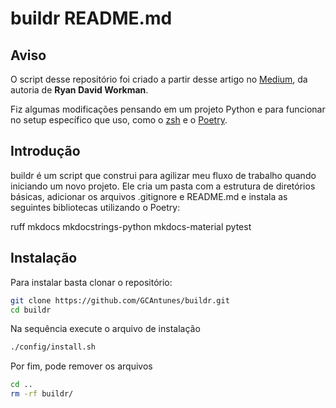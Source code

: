 # buildr README.md

## Aviso

O script desse repositório foi criado a partir desse artigo no [Medium](https://medium.com/@rdavid1099/create-a-simple-cli-with-shell-script-1-of-2-e9b22c7f1eaa), da autoria de **Ryan David Workman**.

Fiz algumas modificações pensando em um projeto Python e para funcionar no setup específico que uso, como o [zsh](https://www.zsh.org/) e o [Poetry](https://python-poetry.org/). 

## Introdução

buildr é um script que construi para agilizar meu fluxo de trabalho quando iniciando um novo projeto. Ele cria um pasta com a estrutura de diretórios básicas, adicionar os arquivos .gitignore e README.md e instala as seguintes bibliotecas utilizando o Poetry:

ruff
mkdocs
mkdocstrings-python
mkdocs-material
pytest

## Instalação

Para instalar basta clonar o repositório:

```bash
git clone https://github.com/GCAntunes/buildr.git
cd buildr
```

Na sequência execute o arquivo de instalação
```bash
./config/install.sh
```

Por fim, pode remover os arquivos
```bash
cd ..
rm -rf buildr/
```
